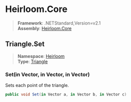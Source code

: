 # Heirloom.Core

> **Framework**: .NETStandard,Version=v2.1  
> **Assembly**: [Heirloom.Core][0]  

## Triangle.Set

> **Namespace**: [Heirloom][0]  
> **Type**: [Triangle][1]  

### Set(in Vector, in Vector, in Vector)

Sets each point of the triangle.

```cs
public void Set(in Vector a, in Vector b, in Vector c)
```

[0]: ../../../Heirloom.Core.md
[1]: ../Triangle.md
